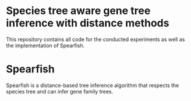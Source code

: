 # Species tree aware gene tree inference with distance methods
This repository contains all code for the conducted experiments as well as the implementation of Spearfish.

# Spearfish
Spearfish is a distance-based tree inference algorithm that respects the species tree and can infer gene family trees.
